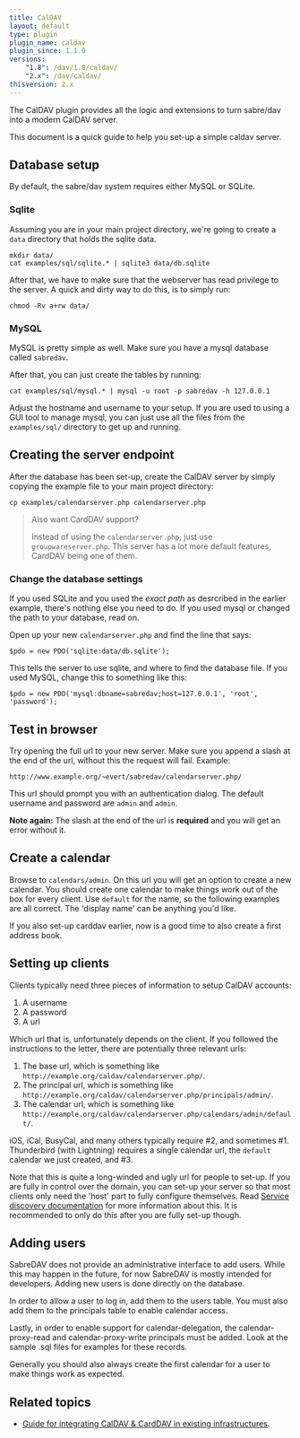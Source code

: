 ```yaml
---
title: CalDAV
layout: default
type: plugin
plugin_name: caldav
plugin_since: 1.1.0
versions:
    "1.8": /dav/1.8/caldav/
    "2.x": /dav/caldav/
thisversion: 2.x
---
```


The CalDAV plugin provides all the logic and extensions to turn
sabre/dav into a modern CalDAV server.

This document is a quick guide to help you set-up a simple caldav server.


Database setup
--------------

By default, the sabre/dav system requires either MySQL or SQLite.

### Sqlite

Assuming you are in your main project directory, we're going to create a `data`
directory that holds the sqlite data.

    mkdir data/
    cat examples/sql/sqlite.* | sqlite3 data/db.sqlite

After that, we have to make sure that the webserver has read privilege to the
server. A quick and dirty way to do this, is to simply run:

    chmod -Rv a+rw data/


### MySQL

MySQL is pretty simple as well. Make sure you have a mysql database called
`sabredav`.

After that, you can just create the tables by running:

    cat examples/sql/mysql.* | mysql -u root -p sabredav -h 127.0.0.1

Adjust the hostname and username to your setup. If you are used to using a
GUI tool to manage mysql, you can just use all the files from the
`examples/sql/` directory to get up and running.


Creating the server endpoint
----------------------------

After the database has been set-up, create the CalDAV server by simply copying
the example file to your main project directory:

    cp examples/calendarserver.php calendarserver.php

> Also want CardDAV support?
>
> Instead of using the `calendarserver.php`, just use `groupwareserver.php`.
> This server has a lot more default features, CardDAV being one of them.

### Change the database settings

If you used SQLite and you used the _exact path_ as desrcribed in the earlier
example, there's nothing else you need to do. If you used mysql or changed the
path to your database, read on.

Open up your new `calendarserver.php` and find the line that says:

    $pdo = new PDO('sqlite:data/db.sqlite');

This tells the server to use sqlite, and where to find the database file. If
you used MySQL, change this to something like this:

    $pdo = new PDO('mysql:dbname=sabredav;host=127.0.0.1', 'root', 'password');



Test in browser
---------------

Try opening the full url to your new server. Make sure you append a slash at
the end of the url, without this the request will fail. Example:

    http://www.example.org/~evert/sabredav/calendarserver.php/

This url should prompt you with an authentication dialog. The default username
and password are `admin` and `admin`.

**Note again:** The slash at the end of the url is **required** and you will
get an error without it.


Create a calendar
-----------------

Browse to `calendars/admin`. On this url you will get an option to create a
new calendar. You should create one calendar to make things work out of the
box for every client. Use `default` for the name, so the following examples
are all correct. The 'display name' can be anything you'd like.

If you also set-up carddav earlier, now is a good time to also create a first
address book.

Setting up clients
------------------

Clients typically need three pieces of information to setup CalDAV accounts:

1. A username
2. A password
3. A url

Which url that is, unfortunately depends on the client. If you followed the
instructions to the letter, there are potentially three relevant urls:


1. The base url, which is something like `http://example.org/caldav/calendarserver.php/`.
2. The principal url, which is something like `http://example.org/caldav/calendarserver.php/principals/admin/`.
3. The calendar url, which is something like `http://example.org/caldav/calendarserver.php/calendars/admin/default/`.

iOS, iCal, BusyCal, and many others typically require #2, and sometimes #1.
Thunderbird (with Lightning) requires a single calendar url, the `default`
calendar we just created, and #3.

Note that this is quite a long-winded and ugly url for people to set-up. If you
are fully in control over the domain, you can set-up your server so that most
clients only need the 'host' part to fully configure themselves. Read
[Service discovery documentation](/dav/service-discovery) for more information
about this. It is recommended to only do this after you are fully set-up though.

Adding users
------------

SabreDAV does not provide an administrative interface to add users. While this
may happen in the future, for now SabreDAV is mostly intended for developers.
Adding new users is done directly on the database.

In order to allow a user to log in, add them to the users table. You must also
add them to the principals table to enable calendar access.

Lastly, in order to enable support for calendar-delegation, the
calendar-proxy-read and calendar-proxy-write principals must be added. Look at
the sample .sql files for examples for these records.

Generally you should also always create the first calendar for a user to make
things work as expected.

Related topics
--------------

* [Guide for integrating CalDAV & CardDAV in existing infrastructures](/dav/caldav-carddav-integration-guide).
